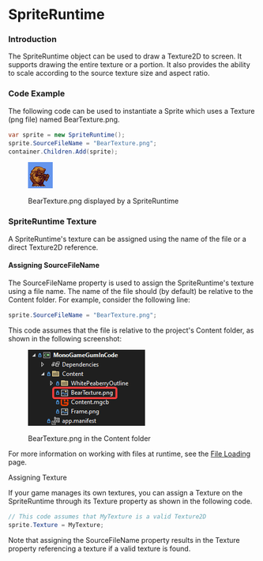 # SpriteRuntime

### Introduction

The SpriteRuntime object can be used to draw a Texture2D  to screen. It supports drawing the entire texture or a portion. It also provides the ability to scale according to the source texture size and aspect ratio.

### Code Example

The following code can be used to instantiate a Sprite which uses a Texture (png file) named BearTexture.png.

```csharp
var sprite = new SpriteRuntime();
sprite.SourceFileName = "BearTexture.png";
container.Children.Add(sprite);
```

<figure><img src="../../.gitbook/assets/image (1) (1) (1) (1) (1).png" alt=""><figcaption><p>BearTexture.png displayed by a SpriteRuntime</p></figcaption></figure>

### SpriteRuntime Texture

A SpriteRuntime's texture can be assigned using the name of the file or a direct Texture2D reference.&#x20;

#### Assigning SourceFileName

The SourceFileName property is used to assign the SpriteRuntime's texture using a file name. The name of the file should (by default) be relative to the Content folder. For example, consider the following line:

```csharp
sprite.SourceFileName = "BearTexture.png";
```

This code assumes that the file is relative to the project's Content folder, as shown in the following screenshot:

<figure><img src="../../.gitbook/assets/image (1) (1) (1) (1) (1) (1).png" alt=""><figcaption><p>BearTexture.png in the Content folder</p></figcaption></figure>

For more information on working with files at runtime, see the [File Loading](../file-loading.md) page.

Assigning Texture

If your game manages its own textures, you can assign a Texture on the SpriteRuntime through its Texture property as shown in the following code.

```csharp
// This code assumes that MyTexture is a valid Texture2D
sprite.Texture = MyTexture;
```

Note that assigning the SourceFileName property results in the Texture property referencing a texture if a valid texture is found.
